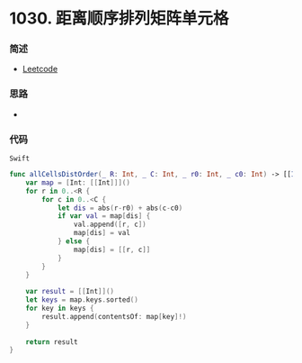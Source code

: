 # 1030. 距离顺序排列矩阵单元格

### 简述

- [Leetcode](https://leetcode-cn.com/problems/matrix-cells-in-distance-order/)

### 思路

- 

### 代码

`Swift`

```swift
func allCellsDistOrder(_ R: Int, _ C: Int, _ r0: Int, _ c0: Int) -> [[Int]] {
    var map = [Int: [[Int]]]()
    for r in 0..<R {
        for c in 0..<C {
            let dis = abs(r-r0) + abs(c-c0)
            if var val = map[dis] {
                val.append([r, c])
                map[dis] = val
            } else {
                map[dis] = [[r, c]]
            }
        }
    }
    
    var result = [[Int]]()
    let keys = map.keys.sorted()
    for key in keys {
        result.append(contentsOf: map[key]!)
    }
    
    return result
}

```
